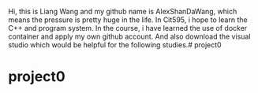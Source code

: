 Hi, this is Liang Wang and my github name is AlexShanDaWang, which means the pressure is pretty huge in the life.
In Cit595, i hope to learn the C++ and program system.
In the course, i have learned the use of docker container and apply my own github account.
And also download the visual studio which would be helpful for the following studies.# project0
# project0


